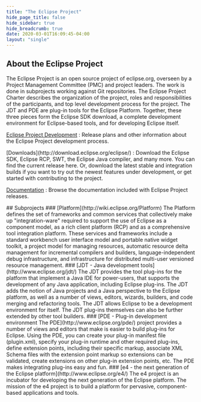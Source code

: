 ```yaml
---
title: "The Eclipse Project"
hide_page_title: false
hide_sidebar: true
hide_breadcrumb: true
date: 2020-03-01T16:09:45-04:00
layout: "single"
---
```


## About the Eclipse Project
The Eclipse Project is an open source project of eclipse.org, overseen by a Project Management Committee (PMC) and project leaders. 
The work is done in subprojects working against Git repositories. The Eclipse Project Charter describes the organization of the project, 
roles and responsibilities of the participants, and top level development process for the project. 
The JDT and PDE are plug-in tools for the Eclipse Platform. Together, these three pieces form the Eclipse SDK download, a complete 
development environment for Eclipse-based tools, and for developing Eclipse itself.

[Eclipse Project Development](https://projects.eclipse.org/projects/eclipse.platform/developer)
: Release plans and other information about the Eclipse Project development process.
<!-->

[Downloads](http://download.eclipse.org/eclipse/)
: Download the Eclipse SDK, Eclipse RCP, SWT, the Eclipse Java compiler, and many more. You can find the current release here. Or, download the latest stable and integration builds if you want to try out 
the newest features under development, or get started with contributing to the project.
<!-->  

[Documentation](http://help.eclipse.org)
: Browse the documentation included with Eclipse Project releases.
<!-->

## Subprojects
### [Platform](http://wiki.eclipse.org/Platform)
The Platform defines the set of frameworks and common services that collectively make up "integration-ware" required to support the use of Eclipse as a component model, as a rich client platform (RCP) 
and as a comprehensive tool integration platform. These services and frameworks include a standard workbench user interface model and portable native widget toolkit, a project model for managing 
resources, automatic resource delta management for incremental compilers and builders, language-independent debug infrastructure, and infrastructure for distributed multi-user versioned resource 
management. 

### [JDT - Java development tools](http://www.eclipse.org/jdt/) 
The JDT provides the tool plug-ins for the platform that implement a Java IDE for power-users, that supports the development of any Java application, including 
Eclipse plug-ins. The JDT adds the notion of Java projects and a Java perspective to the Eclipse platform, as well as a number of views, editors, wizards, builders, and code merging and refactoring 
tools. The JDT allows Eclipse to be a development environment for itself. The JDT plug-ins themselves can also be further extended by other tool builders. 

### [PDE - Plug-in development environment The PDE](http://www.eclipse.org/pde/) 
project provides a number of views and editors that make is easier to build plug-ins for Eclipse. Using the PDE, you can create your plug-in manifest file (plugin.xml), specify your plug-in runtime and 
other required plug-ins, define extension points, including their specific markup, associate XML Schema files with the extension point markup so extensions can be validated, create extensions on other 
plug-in extension points, etc. The PDE makes integrating plug-ins easy and fun. 

### [e4 - the next generation of the Eclipse platform](http://www.eclipse.org/e4/)
The e4 project is an incubator for developing the next generation of the 
Eclipse platform. The mission of the e4 project is to build a platform for pervasive, component-based applications and tools.


<!-- {{/*< pages/home/content > */ }} -->
